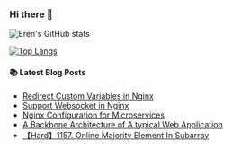 ### Hi there 👋

<!--
**rhzx3519/rhzx3519** is a ✨ _special_ ✨ repository because its `README.md` (this file) appears on your GitHub profile.

Here are some ideas to get you started:

- 🔭 I’m currently working on ...
- 🌱 I’m currently learning ...
- 👯 I’m looking to collaborate on ...
- 🤔 I’m looking for help with ...
- 💬 Ask me about ...
- 📫 How to reach me: ...
- 😄 Pronouns: ...
- ⚡ Fun fact: ...
-->

![Eren's GitHub stats](https://github-readme-stats.vercel.app/api?username=rhzx3519&count_private=true&show_icons=true&theme=solarized-light)

[![Top Langs](https://github-readme-stats.vercel.app/api/top-langs/?username=rhzx3519&layout=compact)](https://github.com/rhzx3519/github-readme-stats)


#### 📚 Latest Blog Posts

<!-- BLOG-POST-LIST:START -->
- [Redirect Custom Variables in Nginx](https://rhzx3519.github.io//network/2024/02/16/Redirect-Custom-Variables-in-Nginx.html)
- [Support Websocket in Nginx](https://rhzx3519.github.io//network/2024/02/15/Support-Websocket-in-Nginx.html)
- [Nginx Configuration for Microservices](https://rhzx3519.github.io//architecture/2024/02/14/Nginx-Configuration-for-Microservices.html)
- [A Backbone Architecture of A typical Web Application](https://rhzx3519.github.io//architecture/2024/02/01/Web-Application-Architecture.html)
- [【Hard】1157. Online Majority Element In Subarray](https://rhzx3519.github.io//algorithm/2023/04/16/leetcode-1157.html)
<!-- BLOG-POST-LIST:END -->
